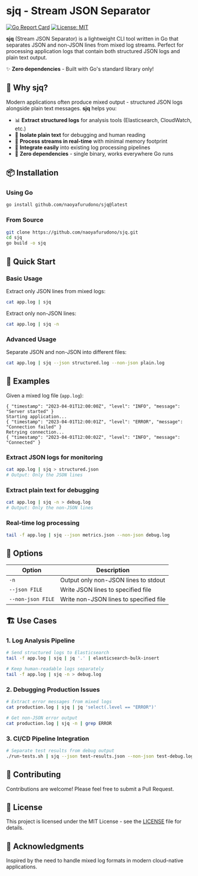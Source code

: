 # sjq - Stream JSON Separator

[![Go Report Card](https://goreportcard.com/badge/github.com/naoyafurudono/sjq)](https://goreportcard.com/report/github.com/naoyafurudono/sjq)
[![License: MIT](https://img.shields.io/badge/License-MIT-blue.svg)](https://opensource.org/licenses/MIT)

**sjq** (Stream JSON Separator) is a lightweight CLI tool written in Go that separates JSON and non-JSON lines from mixed log streams. Perfect for processing application logs that contain both structured JSON logs and plain text output.

✨ **Zero dependencies** - Built with Go's standard library only!

## 🎯 Why sjq?

Modern applications often produce mixed output - structured JSON logs alongside plain text messages. **sjq** helps you:

- 📊 **Extract structured logs** for analysis tools (Elasticsearch, CloudWatch, etc.)
- 📝 **Isolate plain text** for debugging and human reading
- 🚀 **Process streams in real-time** with minimal memory footprint
- 🔧 **Integrate easily** into existing log processing pipelines
- 🎯 **Zero dependencies** - single binary, works everywhere Go runs

## 📦 Installation

### Using Go

```sh
go install github.com/naoyafurudono/sjq@latest
```

### From Source

```sh
git clone https://github.com/naoyafurudono/sjq.git
cd sjq
go build -o sjq
```

## 🚀 Quick Start

### Basic Usage

Extract only JSON lines from mixed logs:
```sh
cat app.log | sjq
```

Extract only non-JSON lines:
```sh
cat app.log | sjq -n
```

### Advanced Usage

Separate JSON and non-JSON into different files:
```sh
cat app.log | sjq --json structured.log --non-json plain.log
```

## 📖 Examples

Given a mixed log file (`app.log`):
```
{ "timestamp": "2023-04-01T12:00:00Z", "level": "INFO", "message": "Server started" }
Starting application...
{ "timestamp": "2023-04-01T12:00:01Z", "level": "ERROR", "message": "Connection failed" }
Retrying connection...
{ "timestamp": "2023-04-01T12:00:02Z", "level": "INFO", "message": "Connected" }
```

### Extract JSON logs for monitoring
```sh
cat app.log | sjq > structured.json
# Output: Only the JSON lines
```

### Extract plain text for debugging
```sh
cat app.log | sjq -n > debug.log
# Output: Only the non-JSON lines
```

### Real-time log processing
```sh
tail -f app.log | sjq --json metrics.json --non-json debug.log
```

## 🔧 Options

| Option | Description |
|--------|-------------|
| `-n` | Output only non-JSON lines to stdout |
| `--json FILE` | Write JSON lines to specified file |
| `--non-json FILE` | Write non-JSON lines to specified file |

## 🏗️ Use Cases

### 1. **Log Analysis Pipeline**
```sh
# Send structured logs to Elasticsearch
tail -f app.log | sjq | jq '.' | elasticsearch-bulk-insert

# Keep human-readable logs separately
tail -f app.log | sjq -n > debug.log
```

### 2. **Debugging Production Issues**
```sh
# Extract error messages from mixed logs
cat production.log | sjq | jq 'select(.level == "ERROR")'

# Get non-JSON error output
cat production.log | sjq -n | grep ERROR
```

### 3. **CI/CD Pipeline Integration**
```sh
# Separate test results from debug output
./run-tests.sh | sjq --json test-results.json --non-json test-debug.log
```

## 🤝 Contributing

Contributions are welcome! Please feel free to submit a Pull Request.

## 📄 License

This project is licensed under the MIT License - see the [LICENSE](LICENSE) file for details.

## 🙏 Acknowledgments

Inspired by the need to handle mixed log formats in modern cloud-native applications.